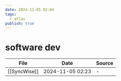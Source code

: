 ```yaml
---
date: 2024-11-05 02:04
tags:
  - atlas
publish: true
---
```

# software dev

<!-- QueryToSerialize: TABLE date as "Date", sources as "Source" FROM "content/🥷🏽 jutsus" WHERE contains(tags, "software-dev") -->
<!-- SerializedQuery: TABLE date as "Date", sources as "Source" FROM "content/🥷🏽 jutsus" WHERE contains(tags, "software-dev") -->

| File                                          | Date             | Source |
| --------------------------------------------- | ---------------- | ------ |
| [[SyncWise]] | 2024-11-05 02:23 | \-     |
<!-- SerializedQuery END -->

